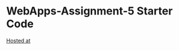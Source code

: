 # WebApps-Assignment-5 Starter Code
[Hosted at](https://44-563-web-apps-f22.github.io/44563-webapps-assignment-5-SainathBosss/insects.html)
 